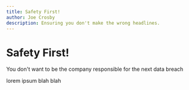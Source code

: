 ```yaml
---
title: Safety First!
author: Joe Crosby
description: Ensuring you don't make the wrong headlines.
---
```


# Safety First!

You don't want to be the company responsible for the next data breach

<!--more-->

lorem ipsum blah blah
